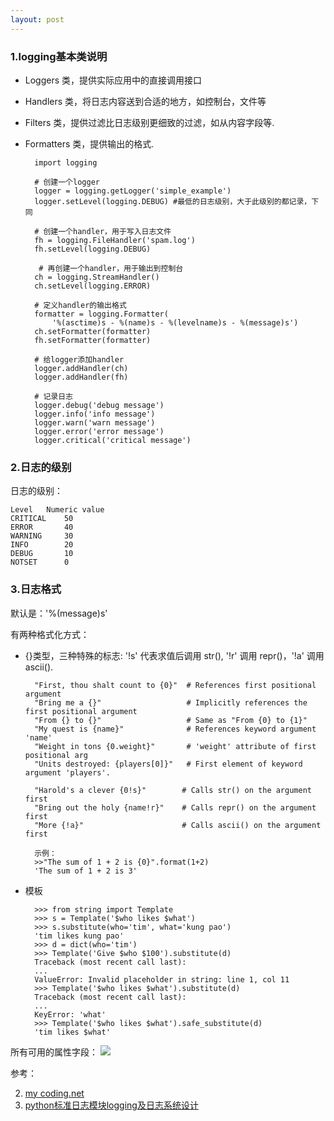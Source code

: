 ```yaml
---
layout: post
---
```


### 1.logging基本类说明

+ Loggers 类，提供实际应用中的直接调用接口
+ Handlers 类，将日志内容送到合适的地方，如控制台，文件等
+ Filters 类，提供过滤比日志级别更细致的过滤，如从内容字段等.
+ Formatters 类，提供输出的格式.


		import logging

		# 创建一个logger
		logger = logging.getLogger('simple_example')
		logger.setLevel(logging.DEBUG) #最低的日志级别，大于此级别的都记录，下同
	
		# 创建一个handler，用于写入日志文件
		fh = logging.FileHandler('spam.log')
		fh.setLevel(logging.DEBUG)
		
		 # 再创建一个handler，用于输出到控制台
		ch = logging.StreamHandler()
		ch.setLevel(logging.ERROR)
		
		# 定义handler的输出格式
		formatter = logging.Formatter(
			'%(asctime)s - %(name)s - %(levelname)s - %(message)s')
		ch.setFormatter(formatter)
		fh.setFormatter(formatter)
		
		# 给logger添加handler
		logger.addHandler(ch)
		logger.addHandler(fh)
		
		# 记录日志
		logger.debug('debug message')
		logger.info('info message')
		logger.warn('warn message')
		logger.error('error message')
		logger.critical('critical message')

### 2.日志的级别

日志的级别：

	Level	Numeric value
	CRITICAL	50
	ERROR		40
	WARNING		30
	INFO		20
	DEBUG		10
	NOTSET		0

### 3.日志格式

默认是：'%(message)s'

有两种格式化方式：

+ {}类型，三种特殊的标志: '!s' 代表求值后调用 str(), '!r' 调用 repr()，'!a' 调用ascii().

		"First, thou shalt count to {0}"  # References first positional argument
		"Bring me a {}"                   # Implicitly references the first positional argument
		"From {} to {}"                   # Same as "From {0} to {1}"
		"My quest is {name}"              # References keyword argument 'name'
		"Weight in tons {0.weight}"       # 'weight' attribute of first positional arg
		"Units destroyed: {players[0]}"   # First element of keyword argument 'players'.

		"Harold's a clever {0!s}"        # Calls str() on the argument first
		"Bring out the holy {name!r}"    # Calls repr() on the argument first
		"More {!a}"                      # Calls ascii() on the argument first
	
		示例：
		>>"The sum of 1 + 2 is {0}".format(1+2)
		'The sum of 1 + 2 is 3'


+ 模板

		>>> from string import Template
		>>> s = Template('$who likes $what')
		>>> s.substitute(who='tim', what='kung pao')
		'tim likes kung pao'
		>>> d = dict(who='tim')
		>>> Template('Give $who $100').substitute(d)
		Traceback (most recent call last):
		...
		ValueError: Invalid placeholder in string: line 1, col 11
		>>> Template('$who likes $what').substitute(d)
		Traceback (most recent call last):
		...
		KeyError: 'what'
		>>> Template('$who likes $what').safe_substitute(d)
		'tim likes $what'

所有可用的属性字段：
![](https://images0.cnblogs.com/blog/282719/201310/07155407-7d1416d0262e4fbab4e376c047aab8a6.jpg)






参考：

2. [my coding.net](http://zhwa3232.coding.me/baibingqianlan.github.io/)
3. [python标准日志模块logging及日志系统设计](https://www.cnblogs.com/goodhacker/p/3355660.html)
